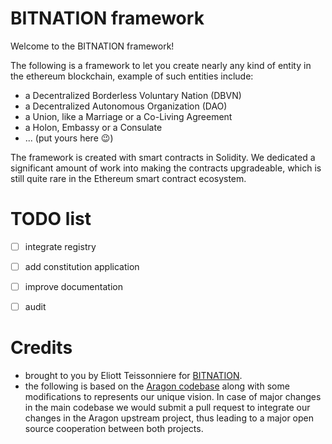 # BITNATION framework

Welcome to the BITNATION framework!

The following is a framework to let you create nearly any kind of entity in the ethereum blockchain, example of such entities include:
 -  a Decentralized Borderless Voluntary Nation (DBVN)
 -  a Decentralized Autonomous Organization (DAO)
 -  a Union, like a Marriage or a Co-Living Agreement 
 -  a Holon, Embassy or a Consulate
 -  ... (put yours here :wink:)

The framework is created with smart contracts in Solidity. We dedicated a significant amount of work into making the contracts upgradeable, which is still quite rare in the Ethereum smart contract ecosystem.


# TODO list
 -  [ ] integrate registry
 -  [ ] add constitution application
 -  [ ] improve documentation
 -  [ ] audit


# Credits
 -  brought to you by Eliott Teissonniere for [BITNATION](https://bitnation.co).
 -  the following is based on the [Aragon codebase](https://github.com/Aragon/aragon-core) along with some modifications to represents our unique vision. In case of major changes in the main codebase we would submit a pull request to integrate our changes in the Aragon upstream project, thus leading to a major open source cooperation between both projects.
